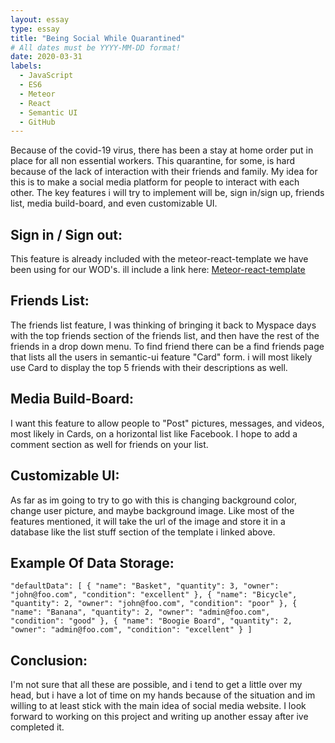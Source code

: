 ```yaml
---
layout: essay
type: essay
title: "Being Social While Quarantined"
# All dates must be YYYY-MM-DD format!
date: 2020-03-31
labels:
  - JavaScript
  - ES6
  - Meteor
  - React
  - Semantic UI
  - GitHub
---
```


Because of the covid-19 virus, there has been a stay at home order put in place for all non essential workers. This quarantine, for some, is hard because of the lack of interaction with their friends and family. My idea for this is to make a social media platform for people to interact with each other. The key features i will try to implement will be, sign in/sign up, friends list, media build-board, and even customizable UI.


Sign in / Sign out:
---
This feature is already included with the meteor-react-template we have been using for our WOD's. ill include a link here:  [Meteor-react-template](https://github.com/ics-software-engineering/meteor-application-template-react)


Friends List:
---
The friends list feature, I was thinking of bringing it back to Myspace days with the top friends section of the friends list, and then have the rest of the friends in a drop down menu. To find friend there can be a find friends page that lists all the users in semantic-ui feature "Card" form. i will most likely use Card to display the top 5 friends with their descriptions as well.


Media Build-Board:
---
I want this feature to allow people to "Post" pictures, messages, and videos, most likely in Cards, on a horizontal list like Facebook. I hope to add a comment section as well for friends on your list.


Customizable UI:
---
As far as im going to try to go with this is changing background color, change user picture, and maybe background image. Like most of the features mentioned, it will take the url of the image and store it in a database like the list stuff section of the template i linked above.

Example Of Data Storage:
---
`
"defaultData": [
    { "name": "Basket", "quantity": 3, "owner": "john@foo.com", "condition": "excellent" },
    { "name": "Bicycle", "quantity": 2, "owner": "john@foo.com", "condition": "poor" },
    { "name": "Banana", "quantity": 2, "owner": "admin@foo.com", "condition": "good" },
    { "name": "Boogie Board", "quantity": 2, "owner": "admin@foo.com", "condition": "excellent" }
  ]
`

Conclusion:
---
I'm not sure that all these are possible, and i tend to get a little over my head, but i have a lot of time on my hands because of the situation and im willing to at least stick with the main idea of social media website. I look forward to working on this project and writing up another essay after ive completed it.